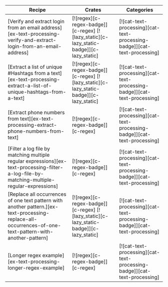 | Recipe | Crates | Categories |
|--------|--------|------------|
| [Verify and extract login from an email address][ex-text-processing-verify-and-extract-login-from-an-email-address] | [![regex][c-regex-badge]][c-regex] [![lazy_static][c-lazy_static-badge]][c-lazy_static] | [![cat-text-processing][cat-text-processing-badge]][cat-text-processing] |
| [Extract a list of unique #Hashtags from a text][ex-text-processing-extract-a-list-of-unique-hashtags-from-a-text] | [![regex][c-regex-badge]][c-regex] [![lazy_static][c-lazy_static-badge]][c-lazy_static] | [![cat-text-processing][cat-text-processing-badge]][cat-text-processing] |
| [Extract phone numbers from text][ex-text-processing-extract-phone-numbers-from-text] | [![regex][c-regex-badge]][c-regex] | [![cat-text-processing][cat-text-processing-badge]][cat-text-processing] |
| [Filter a log file by matching multiple regular expressions][ex-text-processing-filter-a-log-file-by-matching-multiple-regular-expressions] | [![regex][c-regex-badge]][c-regex] | [![cat-text-processing][cat-text-processing-badge]][cat-text-processing] |
| [Replace all occurrences of one text pattern with another pattern.][ex-text-processing-replace-all-occurrences-of-one-text-pattern-with-another-pattern] | [![regex][c-regex-badge]][c-regex] [![lazy_static][c-lazy_static-badge]][c-lazy_static] | [![cat-text-processing][cat-text-processing-badge]][cat-text-processing] |
| [Longer regex example][ex-text-processing-longer-regex-example] | [![regex][c-regex-badge]][c-regex] | [![cat-text-processing][cat-text-processing-badge]][cat-text-processing] |
